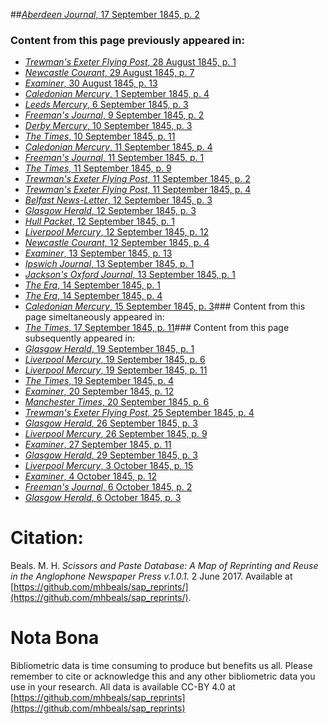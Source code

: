 ##[*Aberdeen Journal*, 17 September 1845, p. 2](https://mhbeals.github.io/sap_html/Aberdeen-Journal/Aberdeen-Journal-17-September-1845-p-2)

### Content from this page previously appeared in:
+ [*Trewman's Exeter Flying Post*, 28 August 1845, p. 1](https://mhbeals.github.io/sap_html/Trewman's-Exeter-Flying-Post/Trewman's-Exeter-Flying-Post-28-August-1845-p-1)
+ [*Newcastle Courant*, 29 August 1845, p. 7](https://mhbeals.github.io/sap_html/Newcastle-Courant/Newcastle-Courant-29-August-1845-p-7)
+ [*Examiner*, 30 August 1845, p. 13](https://mhbeals.github.io/sap_html/Examiner/Examiner-30-August-1845-p-13)
+ [*Caledonian Mercury*, 1 September 1845, p. 4](https://mhbeals.github.io/sap_html/Caledonian-Mercury/Caledonian-Mercury-1-September-1845-p-4)
+ [*Leeds Mercury*, 6 September 1845, p. 3](https://mhbeals.github.io/sap_html/Leeds-Mercury/Leeds-Mercury-6-September-1845-p-3)
+ [*Freeman's Journal*, 9 September 1845, p. 2](https://mhbeals.github.io/sap_html/Freeman's-Journal/Freeman's-Journal-9-September-1845-p-2)
+ [*Derby Mercury*, 10 September 1845, p. 3](https://mhbeals.github.io/sap_html/Derby-Mercury/Derby-Mercury-10-September-1845-p-3)
+ [*The Times*, 10 September 1845, p. 11](https://mhbeals.github.io/sap_html/The-Times/The-Times-10-September-1845-p-11)
+ [*Caledonian Mercury*, 11 September 1845, p. 4](https://mhbeals.github.io/sap_html/Caledonian-Mercury/Caledonian-Mercury-11-September-1845-p-4)
+ [*Freeman's Journal*, 11 September 1845, p. 1](https://mhbeals.github.io/sap_html/Freeman's-Journal/Freeman's-Journal-11-September-1845-p-1)
+ [*The Times*, 11 September 1845, p. 9](https://mhbeals.github.io/sap_html/The-Times/The-Times-11-September-1845-p-9)
+ [*Trewman's Exeter Flying Post*, 11 September 1845, p. 2](https://mhbeals.github.io/sap_html/Trewman's-Exeter-Flying-Post/Trewman's-Exeter-Flying-Post-11-September-1845-p-2)
+ [*Trewman's Exeter Flying Post*, 11 September 1845, p. 4](https://mhbeals.github.io/sap_html/Trewman's-Exeter-Flying-Post/Trewman's-Exeter-Flying-Post-11-September-1845-p-4)
+ [*Belfast News-Letter*, 12 September 1845, p. 3](https://mhbeals.github.io/sap_html/Belfast-News-Letter/Belfast-News-Letter-12-September-1845-p-3)
+ [*Glasgow Herald*, 12 September 1845, p. 3](https://mhbeals.github.io/sap_html/Glasgow-Herald/Glasgow-Herald-12-September-1845-p-3)
+ [*Hull Packet*, 12 September 1845, p. 1](https://mhbeals.github.io/sap_html/Hull-Packet/Hull-Packet-12-September-1845-p-1)
+ [*Liverpool Mercury*, 12 September 1845, p. 12](https://mhbeals.github.io/sap_html/Liverpool-Mercury/Liverpool-Mercury-12-September-1845-p-12)
+ [*Newcastle Courant*, 12 September 1845, p. 4](https://mhbeals.github.io/sap_html/Newcastle-Courant/Newcastle-Courant-12-September-1845-p-4)
+ [*Examiner*, 13 September 1845, p. 13](https://mhbeals.github.io/sap_html/Examiner/Examiner-13-September-1845-p-13)
+ [*Ipswich Journal*, 13 September 1845, p. 1](https://mhbeals.github.io/sap_html/Ipswich-Journal/Ipswich-Journal-13-September-1845-p-1)
+ [*Jackson's Oxford Journal*, 13 September 1845, p. 1](https://mhbeals.github.io/sap_html/Jackson's-Oxford-Journal/Jackson's-Oxford-Journal-13-September-1845-p-1)
+ [*The Era*, 14 September 1845, p. 1](https://mhbeals.github.io/sap_html/The-Era/The-Era-14-September-1845-p-1)
+ [*The Era*, 14 September 1845, p. 4](https://mhbeals.github.io/sap_html/The-Era/The-Era-14-September-1845-p-4)
+ [*Caledonian Mercury*, 15 September 1845, p. 3](https://mhbeals.github.io/sap_html/Caledonian-Mercury/Caledonian-Mercury-15-September-1845-p-3)### Content from this page simeltaneously appeared in:
+ [*The Times*, 17 September 1845, p. 11](https://mhbeals.github.io/sap_html/The-Times/The-Times-17-September-1845-p-11)### Content from this page subsequently appeared in:
+ [*Glasgow Herald*, 19 September 1845, p. 1](https://mhbeals.github.io/sap_html/Glasgow-Herald/Glasgow-Herald-19-September-1845-p-1)
+ [*Liverpool Mercury*, 19 September 1845, p. 6](https://mhbeals.github.io/sap_html/Liverpool-Mercury/Liverpool-Mercury-19-September-1845-p-6)
+ [*Liverpool Mercury*, 19 September 1845, p. 11](https://mhbeals.github.io/sap_html/Liverpool-Mercury/Liverpool-Mercury-19-September-1845-p-11)
+ [*The Times*, 19 September 1845, p. 4](https://mhbeals.github.io/sap_html/The-Times/The-Times-19-September-1845-p-4)
+ [*Examiner*, 20 September 1845, p. 12](https://mhbeals.github.io/sap_html/Examiner/Examiner-20-September-1845-p-12)
+ [*Manchester Times*, 20 September 1845, p. 6](https://mhbeals.github.io/sap_html/Manchester-Times/Manchester-Times-20-September-1845-p-6)
+ [*Trewman's Exeter Flying Post*, 25 September 1845, p. 4](https://mhbeals.github.io/sap_html/Trewman's-Exeter-Flying-Post/Trewman's-Exeter-Flying-Post-25-September-1845-p-4)
+ [*Glasgow Herald*, 26 September 1845, p. 3](https://mhbeals.github.io/sap_html/Glasgow-Herald/Glasgow-Herald-26-September-1845-p-3)
+ [*Liverpool Mercury*, 26 September 1845, p. 9](https://mhbeals.github.io/sap_html/Liverpool-Mercury/Liverpool-Mercury-26-September-1845-p-9)
+ [*Examiner*, 27 September 1845, p. 11](https://mhbeals.github.io/sap_html/Examiner/Examiner-27-September-1845-p-11)
+ [*Glasgow Herald*, 29 September 1845, p. 3](https://mhbeals.github.io/sap_html/Glasgow-Herald/Glasgow-Herald-29-September-1845-p-3)
+ [*Liverpool Mercury*, 3 October 1845, p. 15](https://mhbeals.github.io/sap_html/Liverpool-Mercury/Liverpool-Mercury-3-October-1845-p-15)
+ [*Examiner*, 4 October 1845, p. 12](https://mhbeals.github.io/sap_html/Examiner/Examiner-4-October-1845-p-12)
+ [*Freeman's Journal*, 6 October 1845, p. 2](https://mhbeals.github.io/sap_html/Freeman's-Journal/Freeman's-Journal-6-October-1845-p-2)
+ [*Glasgow Herald*, 6 October 1845, p. 3](https://mhbeals.github.io/sap_html/Glasgow-Herald/Glasgow-Herald-6-October-1845-p-3)
                    
# Citation: 

Beals. M. H. *Scissors and Paste Database: A Map of Reprinting and Reuse in the Anglophone Newspaper Press v.1.0.1.* 2 June 2017. Available at [https://github.com/mhbeals/sap_reprints/](https://github.com/mhbeals/sap_reprints/). 
                    
# Nota Bona

Bibliometric data is time consuming to produce but benefits us all. Please remember to cite or acknowledge this and any other bibliometric data you use in your research. All data is available CC-BY 4.0 at [https://github.com/mhbeals/sap_reprints](https://github.com/mhbeals/sap_reprints)